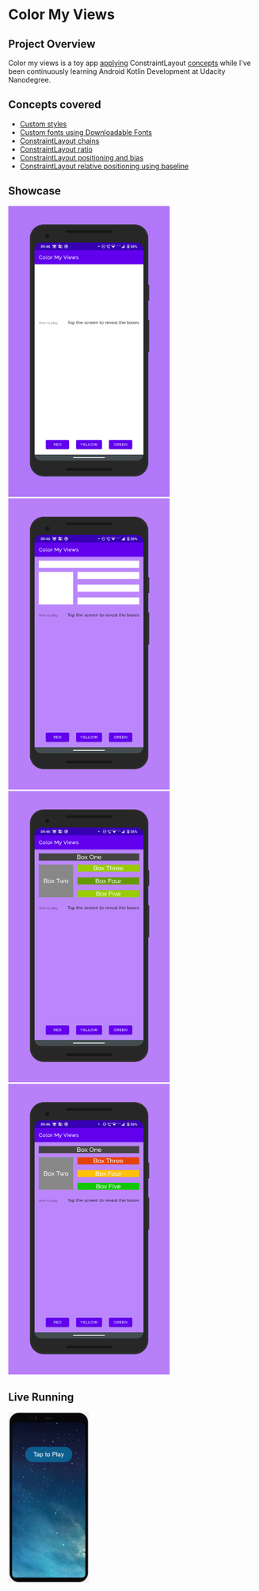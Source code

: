 # Color My Views

## Project Overview

Color my views is a toy app [applying](https://developer.android.com/training/constraint-layout) ConstraintLayout [concepts](https://developer.android.com/reference/androidx/constraintlayout/widget/ConstraintLayout) while I've been continuously learning Android Kotlin Development at Udacity Nanodegree.

## Concepts covered

- [Custom styles](https://developer.android.com/guide/topics/ui/look-and-feel/themes)
- [Custom fonts using Downloadable Fonts](https://developer.android.com/guide/topics/ui/look-and-feel/downloadable-fonts)
- [ConstraintLayout chains](https://developer.android.com/reference/androidx/constraintlayout/widget/ConstraintLayout#Chains)
- [ConstraintLayout ratio](https://developer.android.com/reference/androidx/constraintlayout/widget/ConstraintLayout#ratio)
- [ConstraintLayout positioning and bias](https://developer.android.com/reference/androidx/constraintlayout/widget/ConstraintLayout#CenteringPositioning)
- [ConstraintLayout relative positioning using baseline](https://developer.android.com/reference/androidx/constraintlayout/widget/ConstraintLayout#RelativePositioning)

## Showcase

<div>
    <img src="./art/showcase/phone-portrait-showcase-01.png" heigth="640" width="326">
    <img src="./art/showcase/phone-portrait-showcase-02.png" heigth="640" width="326">
    <img src="./art/showcase/phone-portrait-showcase-03.png" heigth="640" width="326">
    <img src="./art/showcase/phone-portrait-showcase-04.png" heigth="640" width="326">
</div>

## Live Running

<a href="https://appetize.io/app/9vdzr9t1emkkxe2wmvz0u8b5km?device=pixel4&scale=75&orientation=portrait&osVersion=10.0&deviceColor=black&autoplay=true" target="_blank"><img src="./art/live/Appetize-Pixel4.png" heigth="320" width="163"></a>
